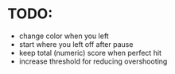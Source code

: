 # TODO:

- change color when you left
- start where you left off after pause
- keep total (numeric) score when perfect hit
- increase threshold for reducing overshooting